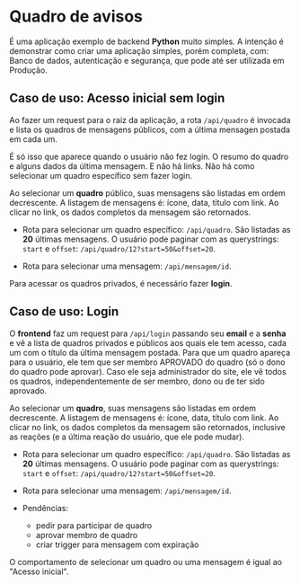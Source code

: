 # Quadro de avisos

É uma aplicação exemplo de backend **Python** muito simples. A intenção é demonstrar como criar uma aplicação simples, porém completa, com: Banco de dados, autenticação e segurança, que pode até ser utilizada em Produção.

## Caso de uso: Acesso inicial sem login

Ao fazer um request para o raiz da aplicação, a rota `/api/quadro` é invocada e lista os quadros de mensagens públicos, com a última mensagen postada em cada um. 

É só isso que aparece quando o usuário não fez login. O resumo do quadro e alguns dados da última mensagem. E não há links. Não há como selecionar um quadro específico sem fazer login.

Ao selecionar um **quadro** público, suas mensagens são listadas em ordem decrescente. A listagem de mensagens é: ícone, data, título com link. Ao clicar no link, os dados completos da mensagem são retornados.

- Rota para selecionar um quadro específico: `/api/quadro`. São listadas as **20** últimas mensagens. O usuário pode paginar com as querystrings: `start` e `offset`: `/api/quadro/12?start=50&offset=20`.

- Rota para selecionar uma mensagem: `/api/mensagem/id`.

Para acessar os quadros privados, é necessário fazer **login**.

## Caso de uso: Login

O **frontend** faz um request para `/api/login` passando seu **email** e a **senha** e vê a lista de quadros privados e públicos aos quais ele tem acesso, cada um com o título da última mensagem postada. Para que um quadro apareça para o usuário, ele tem que ser membro APROVADO do quadro (só o dono do quadro pode aprovar). Caso ele seja administrador do site, ele vê todos os quadros, independentemente de ser membro, dono ou de ter sido aprovado.

Ao selecionar um **quadro**, suas mensagens são listadas em ordem decrescente. A listagem de mensagens é: ícone, data, título com link. Ao clicar no link, os dados completos da mensagem são retornados, inclusive as reações (e a última reação do usuário, que ele pode mudar).

- Rota para selecionar um quadro específico: `/api/quadro`. São listadas as **20** últimas mensagens. O usuário pode paginar com as querystrings: `start` e `offset`: `/api/quadro/12?start=50&offset=20`.

- Rota para selecionar uma mensagem: `/api/mensagem/id`. 

- Pendências:
    - pedir para participar de quadro
    - aprovar membro de quadro
    - criar trigger para mensagem com expiração

O comportamento de selecionar um quadro ou uma mensagem é igual ao "Acesso inicial".

